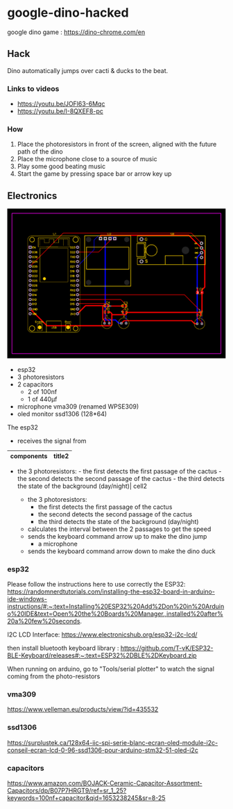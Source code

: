 # google-dino-hacked

google dino game : https://dino-chrome.com/en

## Hack
Dino automatically jumps over cacti & ducks to the beat.

### Links to videos 
* https://youtu.be/JOFl63-6Mqc
* https://youtu.be/I-8QXEF8-pc

### How
1. Place the photoresistors in front of the screen, aligned with the future path of the dino
2. Place the microphone close to a source of music
3. Play some good beating music
4. Start the game by pressing space bar or arrow key up

## Electronics
![Visualization of the PCB](./media/PCB_PCB_New_Project_2022-05-22_2.svg)

- esp32
- 3 photoresistors
- 2 capacitors
  - 2 of 100nf
  - 1 of 440µf
- microphone vma309 (renamed WPSE309)
- oled monitor ssd1306 (128*64)

The esp32 
  - receives the signal from

components           |  title2
:-------------------------:|:-------------------------:
- the 3 photoresistors:
      - the first detects the first passage of the cactus
      - the second detects the second passage of the cactus
      - the third detects the state of the background (day/night)| cell2

    - the 3 photoresistors:
      - the first detects the first passage of the cactus
      - the second detects the second passage of the cactus
      - the third detects the state of the background (day/night)
  - calculates the interval between the 2 passages to get the speed
  - sends the keyboard command arrow up to make the dino jump
    - a microphone
  - sends the keyboard command arrow down to make the dino duck

### esp32
Please follow the instructions here to use correctly the ESP32:
https://randomnerdtutorials.com/installing-the-esp32-board-in-arduino-ide-windows-instructions/#:~:text=Installing%20ESP32%20Add%2Don%20in%20Arduino%20IDE&text=Open%20the%20Boards%20Manager.,installed%20after%20a%20few%20seconds.

I2C LCD Interface:
https://www.electronicshub.org/esp32-i2c-lcd/


then install bluetooth keyboard library :
https://github.com/T-vK/ESP32-BLE-Keyboard/releases#:~:text=ESP32%2DBLE%2DKeyboard.zip

When running on arduino, go to "Tools/serial plotter" to watch the signal coming from the photo-resistors 

### vma309
https://www.velleman.eu/products/view/?id=435532

### ssd1306
https://surplustek.ca/128x64-iic-spi-serie-blanc-ecran-oled-module-i2c-conseil-ecran-lcd-0-96-ssd1306-pour-arduino-stm32-51-oled-i2c

### capacitors
https://www.amazon.com/BOJACK-Ceramic-Capacitor-Assortment-Capacitors/dp/B07P7HRGT9/ref=sr_1_25?keywords=100nf+capacitor&qid=1653238245&sr=8-25
